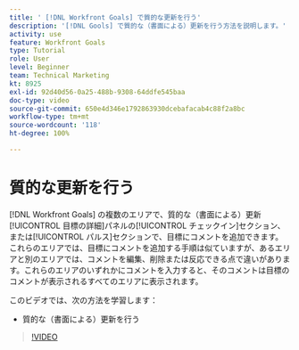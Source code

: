 ```yaml
---
title: ' [!DNL Workfront Goals] で質的な更新を行う'
description: '[!DNL Gools] で質的な（書面による）更新を行う方法を説明します。'
activity: use
feature: Workfront Goals
type: Tutorial
role: User
level: Beginner
team: Technical Marketing
kt: 8925
exl-id: 92d40d56-0a25-488b-9308-64ddfe545baa
doc-type: video
source-git-commit: 650e4d346e1792863930dcebafacab4c88f2a8bc
workflow-type: tm+mt
source-wordcount: '118'
ht-degree: 100%

---
```


# 質的な更新を行う

[!DNL Workfront Goals] の複数のエリアで、質的な（書面による）更新[!UICONTROL 目標の詳細]パネルの[!UICONTROL チェックイン]セクション、または[!UICONTROL パルス]セクションで、目標にコメントを追加できます。これらのエリアでは、目標にコメントを追加する手順は似ていますが、あるエリアと別のエリアでは、コメントを編集、削除または反応できる点で違いがあります。これらのエリアのいずれかにコメントを入力すると、そのコメントは目標のコメントが表示されるすべてのエリアに表示されます。

このビデオでは、次の方法を学習します：

* 質的な（書面による）更新を行う

>[!VIDEO](https://video.tv.adobe.com/v/335197/?quality=12&learn=on)
